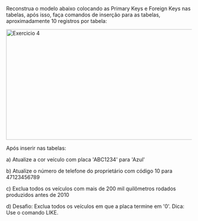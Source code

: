 Reconstrua o modelo abaixo colocando as Primary Keys e Foreign Keys nas tabelas, após isso, faça comandos de inserção para as tabelas, aproximadamente 10 registros por tabela:

<img src="https://github.com/gabsdnker/Entra21/blob/74cf9d6ff6fe9af5e1488ce22ffdf80000f424ff/Banco%20de%20Dados/SQL/Exerc%C3%ADcios/Imagens/exercicio4sql.png" alt="Exercicio 4" width="600" height="300">

Após inserir nas tabelas:

a) Atualize a cor veículo com placa 'ABC1234' para 'Azul'

b) Atualize o número de telefone do proprietário com código 10 para 47123456789

c) Exclua todos os veículos com mais de 200 mil quilômetros rodados produzidos antes de 2010

d) Desafio: Exclua todos os veículos em que a placa termine em '0'. Dica: Use o comando LIKE.
